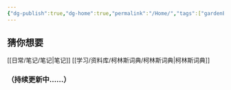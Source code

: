 ```yaml
---
{"dg-publish":true,"dg-home":true,"permalink":"/Home/","tags":["gardenEntry"],"dgPassFrontmatter":true}
---
```


## 猜你想要
[[日常/笔记/笔记\|笔记]]
[[学习/资料库/柯林斯词典/柯林斯词典\|柯林斯词典]]

### （持续更新中……）